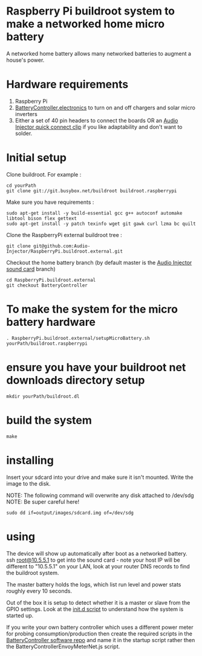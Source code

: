 # Raspberry Pi buildroot system to make a networked home micro battery

A networked home battery allows many networked batteries to augment a house's power.

# Hardware requirements

1. Raspberry Pi
2. [BatteryController.electronics](https://github.com/flatmax/BatteryController.electronics) to turn on and off chargers and solar micro inverters
3. Either a set of 40 pin headers to connect the boards OR an [Audio Injector quick connect clip](https://shop.audioinjector.net/detail/DIY_Electronics/PCB+quick+connect+clip) if you like adaptability and don't want to solder.

# Initial setup

Clone buildroot. For example :

```
cd yourPath
git clone git://git.busybox.net/buildroot buildroot.raspberrypi
```

Make sure you have requirements :
```
sudo apt-get install -y build-essential gcc g++ autoconf automake libtool bison flex gettext
sudo apt-get install -y patch texinfo wget git gawk curl lzma bc quilt
```

Clone the RaspberryPi external buildroot tree :
```
git clone git@github.com:Audio-Injector/RaspberryPi.buildroot.external.git
```

Checkout the home battery branch (by default master is the [Audio Injector sound card](http://www.audioinjector.net) branch)
```
cd RaspberryPi.buildroot.external
git checkout BatteryController
```
# To make the system for the micro battery hardware

```
. RaspberryPi.buildroot.external/setupMicroBattery.sh yourPath/buildroot.raspberrypi
```

# ensure you have your buildroot net downloads directory setup

```
mkdir yourPath/buildroot.dl
```

# build the system

```
make
```

# installing

Insert your sdcard into your drive and make sure it isn't mounted. Write the image to the disk.

NOTE: The following command will overwrite any disk attached to /dev/sdg
NOTE: Be super careful here!

```
sudo dd if=output/images/sdcard.img of=/dev/sdg

```

# using

The device will show up automatically after boot as a networked battery.
ssh root@10.5.5.1 to get into the sound card - note your host IP will be different to "10.5.5.1" on your LAN, look at your router DNS records to find the buildroot system.

The master battery holds the logs, which list run level and power stats roughly every 10 seconds.

Out of the box it is setup to detect whether it is a master or slave from the GPIO settings. Look at the [init.d script](https://github.com/Audio-Injector/RaspberryPi.buildroot.external/blob/BatteryController/package/batterycontroller/S60HardwareServer) to understand how the system is started up.

If you write your own battery controller which uses a different power meter for probing consumption/production then create the required scripts in the [BatteryController software repo](https://github.com/flatmax/BatteryController) and name it in the startup script rather then the BatteryControllerEnvoyMeterNet.js script.
